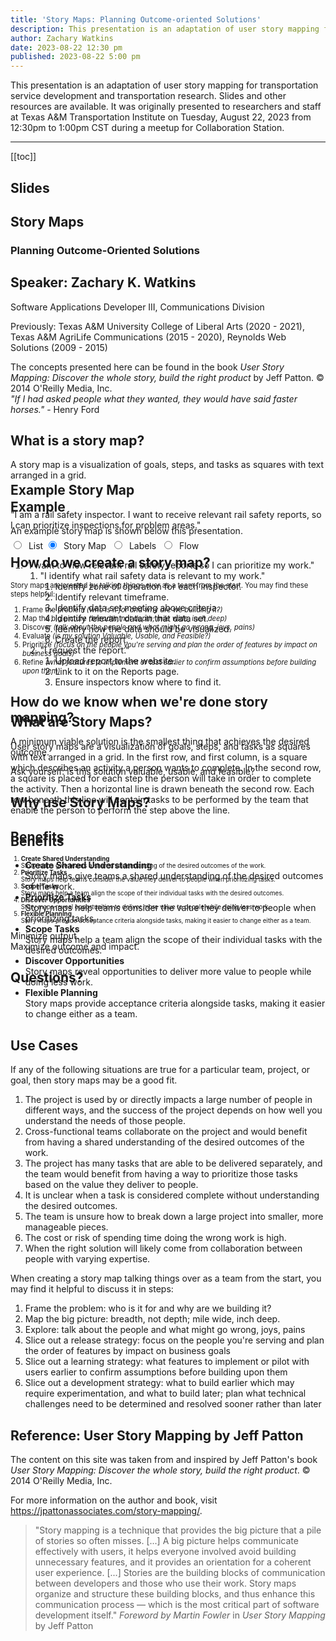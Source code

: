 ```yaml
---
title: 'Story Maps: Planning Outcome-oriented Solutions'
description: This presentation is an adaptation of user story mapping for transportation service development and transportation research. Slides and other resources are available. I originally presented this to researchers and staff at Texas A&M Transportation Institute on Tuesday, August 22, 2023 from 12:30pm to 1:00pm CST during a meetup for Collaboration Station.
author: Zachary Watkins
date: 2023-08-22 12:30 pm
published: 2023-08-22 5:00 pm
---
```


<script setup>
import { onMounted } from 'vue'
import Reveal from 'reveal.js'
import StoryMap from './src/story-map.js'

onMounted(() => {
  new StoryMap(document.getElementById('storymap'))
  const deck = new Reveal()
  deck.initialize({
      hash: true,
      slideNumber: true,
      embedded: true,
  })
  deck.addEventListener( 'centerText', function() {
      deck.configure({center: true})
  }, false )
})
</script>

This presentation is an adaptation of user story mapping for transportation service development and transportation research. Slides and other resources are available. It was originally presented to researchers and staff at Texas A&M Transportation Institute on Tuesday, August 22, 2023 from 12:30pm to 1:00pm CST during a meetup for Collaboration Station.

---

[[toc]]

## Slides

<div id="presentation" style="height:400px">
    <div class="reveal">
        <div class="slides">
            <section>
                <h1>Story Maps</h1>
                <h3>Planning Outcome-Oriented Solutions</h3>
            </section>
            <section>
                <h2>Speaker: Zachary K. Watkins</h2>
                <p>Software Applications Developer III, Communications Division</p>
                <p>Previously: Texas A&M University College of Liberal Arts (2020 - 2021), Texas A&M AgriLife Communications (2015 - 2020), Reynolds Web Solutions (2009 - 2015)</p>
            </section>
            <section>
                The concepts presented here can be found in the book <cite>User Story Mapping: Discover the whole story, build the right product</cite> by Jeff Patton. &copy; 2014 O'Reilly Media, Inc.
            </section>
            <section>
                <em>"If I had asked people what they wanted, they would have said faster horses."</em> - Henry Ford
            </section>
            <section>
                <h2>What is a story map?</h2>
                <p>
                    A story map is a visualization of goals, steps, and tasks as squares with text arranged in a grid.
                </p>
            </section>
            <section>
                <h2>Example</h2>
                <p>An example story map is shown below this presentation.</p>
            </section>
            <section>
                <h2>How do we create a story map?</h2>
                <p style="font-size:0.8em">
                    Story maps are created by talking things over as a team from the start. You may find these steps helpful:
                </p>
                <ol style="font-size:0.8em">
                    <li>Frame the problem <span class="fragment fade-in"> <em>(who is it for and why are we building it?)</em></span></li>
                    <li>Map the big picture <span class="fragment fade-in"> <em>(breadth, not depth; mile wide, inch deep)</em></span></li>
                    <li>Discover <span class="fragment fade-in"> <em>(talk about the people and what might go wrong, joys, pains)</em></span></li>
                    <li>Evaluate <span class="fragment fade-in"> <em>(is my solution Valuable, Usable, and Feasible?)</em></span></li>
                    <li>Prioritize <span class="fragment fade-in"> <em>(focus on the people you're serving and plan the order of features by impact on business goals)</em></span></li>
                    <li>Refine <span class="fragment fade-in"> <em>(what features to implement or test earlier to confirm assumptions before building upon them)</em></span></li>
                </ol>
            </section>
            <section>
                <h2>How do we know when we're done story mapping?</h2>
            </section>
            <section>
                <p>A minimum viable solution is the smallest thing that achieves the desired outcome.</p>
                <p>Ask yourself: is this solution valuable, usable, and feasible?</p>
            </section>
            <section>
                <h2>Why use Story Maps?</h2>
            </section>
            <section>
                <h2>Benefits</h2>
                <ol style="font-size:0.7em">
                    <li><strong>Create Shared Understanding</strong><br />
                        Story maps give teams a shared understanding of the desired outcomes of the work.</li>
                    <li><strong>Prioritize Tasks</strong><br />
                        Story maps help teams consider the value they deliver to people when prioritizing tasks.</li>
                    <li><strong>Scope Tasks</strong><br />
                        Story maps help a team align the scope of their individual tasks with the desired outcomes.</li>
                    <li><strong>Discover Opportunities</strong><br />
                        Story maps reveal opportunities to deliver more value to people while doing less work.</li>
                    <li><strong>Flexible Planning</strong><br />
                        Story maps provide acceptance criteria alongside tasks, making it easier to change either as a team.</li>
                </ol>
            </section>
            <section>
                Minimize output.<br />
                Maximize outcome and impact.
            </section>
            <section><h2>Questions?</h2></section>
        </div>
    </div>
</div>

## Example Story Map

"I am a rail safety inspector. I want to receive relevant rail safety reports, so I can prioritize inspections for problem areas."

<div style="overflow-y: auto;">
<input type="radio" id="list-option" name="display-option" value="list"> &nbsp;<label for="list-option">List</label>&nbsp;<input type="radio" id="storymap-option" name="display-option" value="storymap" checked> &nbsp;<label for="storymap-option">Story Map</label> &nbsp;<input type="radio" id="labels-option" name="display-option" value="labels"> &nbsp;<label for="labels-option">Labels</label> &nbsp;<input type="radio" id="flow-option" name="display-option" value="flow"> &nbsp;<label for="flow-option">Flow</label>
<ol id="storymap" class="storymap">
    <li>"I want to view relevant rail safety reports so I can prioritize my work."
        <ol>
            <li>"I identify what rail safety data is relevant to my work."
                <ol>
                    <li>Identify zone of operation for each inspector.</li>
                    <li>Identify relevant timeframe.</li>
                    <li>Identify data set meeting above criteria.</li>
                    <li>Identify relevant data in that data set.</li>
                    <li>Identify how the data should be visualized.</li>
                    <li>Create the report.</li>
                </ol>
            </li>
            <li>"I request the report."
                <ol>
                    <li>Upload report to the website.</li>
                    <li>Link to it on the Reports page.</li>
                    <li>Ensure inspectors know where to find it.</li>
                </ol>
            </li>
        </ol>
    </li>
</ol>
</div>

## What are Story Maps?

User story maps are a visualization of goals, steps, and tasks as squares with text arranged in a grid. In the first row, and first column, is a square which describes an activity a person wants to complete. In the second row, a square is placed for each step the person will take in order to complete the activity. Then a horizontal line is drawn beneath the second row. Each row beneath this line will contain tasks to be performed by the team that enable the person to perform the step above the line.

## Benefits

- **Create Shared Understanding**  
  Story maps give teams a shared understanding of the desired outcomes of the work.
- **Prioritize Tasks**  
  Story maps help teams consider the value they deliver to people when prioritizing tasks.
- **Scope Tasks**  
  Story maps help a team align the scope of their individual tasks with the desired outcomes.
- **Discover Opportunities**  
  Story maps reveal opportunities to deliver more value to people while doing less work.
- **Flexible Planning**  
  Story maps provide acceptance criteria alongside tasks, making it easier to change either as a team.

## Use Cases

If any of the following situations are true for a particular team, project, or goal, then story maps may be a good fit.

1. The project is used by or directly impacts a large number of people in different ways, and the success of the project depends on how well you understand the needs of those people.
2. Cross-functional teams collaborate on the project and would benefit from having a shared understanding of the desired outcomes of the work.
3. The project has many tasks that are able to be delivered separately, and the team would benefit from having a way to prioritize those tasks based on the value they deliver to people.
4. It is unclear when a task is considered complete without understanding the desired outcomes.
5. The team is unsure how to break down a large project into smaller, more manageable pieces.
6. The cost or risk of spending time doing the wrong work is high.
7. When the right solution will likely come from collaboration between people with varying expertise.

When creating a story map talking things over as a team from the start, you may find it helpful to discuss it in steps:

1. Frame the problem: who is it for and why are we building it?
2. Map the big picture: breadth, not depth; mile wide, inch deep.
3. Explore: talk about the people and what might go wrong, joys, pains
4. Slice out a release strategy: focus on the people you're serving and plan the order of features by impact on business goals
5. Slice out a learning strategy: what features to implement or pilot with users earlier to confirm assumptions before building upon them
6. Slice out a development strategy: what to build earlier which may require experimentation, and what to build later; plan what technical challenges need to be determined and resolved sooner rather than later

## Reference: User Story Mapping by Jeff Patton

The content on this site was taken from and inspired by Jeff Patton's book <cite>User Story Mapping: Discover the whole story, build the right product</cite>. &copy; 2014 O'Reilly Media, Inc.

For more information on the author and book, visit https://jpattonassociates.com/story-mapping/.

> "Story mapping is a technique that provides the big picture that a pile of stories so often misses. [...] A big picture helps communicate effectively with users, it helps everyone involved avoid building unnecessary features, and it provides an orientation for a coherent user experience. [...] Stories are the building blocks of communication between developers and those who use their work. Story maps organize and structure these building blocks, and thus enhance this communication process — which is the most critical part of software development itself." <cite>Foreword by Martin Fowler</cite> in <cite>User Story Mapping</cite> by Jeff Patton

<style>
@import './src/story-map.css';
@import 'reveal.js/dist/reveal.css';
@import 'reveal.js/dist/theme/beige.css';
:root {
    --gutter-width: 16px;
    --story-bg: #FFFF99;
    --story-text-color: #000;
}
</style>
